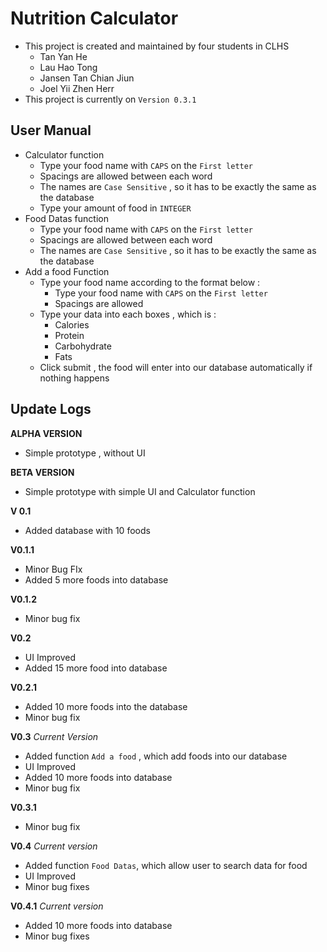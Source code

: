# Nutrition Calculator
- This project is created and maintained by four students in CLHS
  - Tan Yan He
  - Lau Hao Tong
  - Jansen Tan Chian Jiun
  - Joel Yii Zhen Herr
- This project is currently on `Version 0.3.1`

## User Manual
- Calculator function
  - Type your food name with `CAPS` on the `First letter`
  - Spacings are allowed between each word
  - The names are `Case Sensitive` , so it has to be exactly the same as the database
  - Type your amount of food in `INTEGER`
- Food Datas function
  - Type your food name with `CAPS` on the `First letter`
  - Spacings are allowed between each word
  - The names are `Case Sensitive` , so it has to be exactly the same as the database
- Add a food Function
  - Type your food name according to the format below :
    - Type your food name with `CAPS` on the `First letter`
    - Spacings are allowed
  - Type your data into each boxes , which is :
    - Calories
    - Protein
    - Carbohydrate
    - Fats
  - Click submit , the food will enter into our database automatically if nothing happens

## Update Logs
**ALPHA VERSION**
- Simple prototype , without UI

**BETA VERSION**
- Simple prototype with simple UI and Calculator function

**V 0.1**
- Added database with 10 foods

**V0.1.1**
- Minor Bug FIx
- Added 5 more foods into database

**V0.1.2**
- Minor bug fix

**V0.2**
- UI Improved
- Added 15 more food into database

**V0.2.1**
- Added 10 more foods into the database
- Minor bug fix

**V0.3** *Current Version*
- Added function `Add a food` , which add foods into our database
- UI Improved
- Added 10 more foods into database
- Minor bug fix

**V0.3.1**
- Minor bug fix

**V0.4** *Current version*
- Added function `Food Datas`, which allow user to search data for food
- UI Improved
- Minor bug fixes

**V0.4.1** *Current version*
- Added 10 more foods into database
- Minor bug fixes
